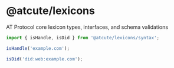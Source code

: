# @atcute/lexicons

AT Protocol core lexicon types, interfaces, and schema validations

```ts
import { isHandle, isDid } from '@atcute/lexicons/syntax';

isHandle('example.com');

isDid('did:web:example.com');
```
